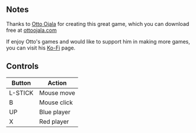## Notes

Thanks to [Otto Ojala](https://ottoojala.com) for creating this great game, which you can download free at [ottoojala.com](https://ottoojala.com)

If enjoy Otto's games and would like to support him in making more games, you can visit his [Ko-Fi](https://ko-fi.com/ottoojala) page.


## Controls

| Button  | Action      |
| ------- | ----------- |
| L-STICK | Mouse move  |
| B       | Mouse click |
| UP      | Blue player |
| X       | Red player  |
